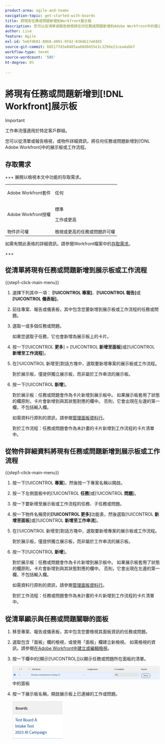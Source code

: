 ```yaml
---
product-area: agile-and-teams
navigation-topic: get-started-with-boards
title: 將現有任務或問題新增到Workfront展示板
description: 您可以從清單或報告檢視將任何任務或問題新增到Adobe Workfront中的展示板。
author: Lisa
feature: Agile
exl-id: 5e6fd681-8068-4091-9f42-0364b17e0465
source-git-commit: 685177d3a8485aa60d8455e1c329de21cea4abb7
workflow-type: tm+mt
source-wordcount: '585'
ht-degree: 0%

---
```


# 將現有任務或問題新增到[!DNL Workfront]展示板

>[!IMPORTANT]
>
>工作串流僅適用於特定客戶群組。

您可以從清單或報告檢視，或物件詳細資訊，將任何任務或問題新增到[!DNL Adobe Workfront]中的展示板或工作流程。

## 存取需求

+++ 展開以檢視本文中功能的存取需求。

<table style="table-layout:auto">
 <col>
 <col>
 <tbody>
  <tr>
   <td role="rowheader">Adobe Workfront套件</td>
   <td> <p>任何</p> </td>
  </tr>
  <tr>
   <td role="rowheader">Adobe Workfront授權</td>
   <td>
   <p>標準</p> 
   <p>工作或更高</p>
   </td>
  </tr>
  <tr>
   <td role="rowheader">物件許可權</td>
   <td>檢視或更高的任務或問題許可權 </td>
  </tr>
 </tbody>
</table>

如需有關此表格的詳細資訊，請參閱Workfront檔案中的[存取需求](/help/quicksilver/administration-and-setup/add-users/access-levels-and-object-permissions/access-level-requirements-in-documentation.md)。

+++

## 從清單將現有任務或問題新增到展示板或工作流程

{{step1-click-main-menu}}

1. 選擇下列其中一項： **[!UICONTROL 專案]**、**[!UICONTROL 報告]**&#x200B;或&#x200B;**[!UICONTROL 儀表板]**。
1. 前往專案、報告或儀表板，其中包含您要新增到展示板或工作流程的任務或問題。
1. 選取一或多個任務或問題。

   如果您選取子任務，它也會新增為展示板上的卡片。

1. 按一下&#x200B;[!UICONTROL **更多**] > [!UICONTROL **新增至面板**]&#x200B;或&#x200B;[!UICONTROL **新增至工作流程**]。
1. 在[!UICONTROL 新增至]對話方塊中，選取要新增專案的展示板或工作流程。

   對於展示板，僅提供獨立展示板，而非屬於工作串流的展示板。

1. 按一下&#x200B;[!UICONTROL **新增**]。

   對於展示板：任務或問題會作為卡片新增到展示板中。 如果展示板套用了狀態的欄原則，卡片會新增到與其狀態對應的欄中。 否則，它會出現在左邊的第一欄，不包括輸入欄。

   如需資料行原則的資訊，請參閱[管理面板資料行](/help/quicksilver/agile/get-started-with-boards/manage-board-columns.md)。

   對於工作流程：任務或問題會作為未計畫的卡片新增到工作流程的卡片清單中。

## 從物件詳細資料將現有任務或問題新增到展示板或工作流程

{{step1-click-main-menu}}

1. 按一下&#x200B;[!UICONTROL **專案**]，然後按一下專案名稱以開啟。
1. 按一下左側面板中的&#x200B;[!UICONTROL **任務**]&#x200B;或&#x200B;[!UICONTROL **問題**]。
1. 按一下要新增至展示板或工作流程的任務、子任務或問題。
1. 按一下物件名稱旁的&#x200B;**[!UICONTROL 更多]**&#x200B;功能表，然後選取&#x200B;[!UICONTROL **新增至面板**]&#x200B;或&#x200B;[!UICONTROL **新增至工作串流**]。
1. 在[!UICONTROL 新增至]對話方塊中，選取要新增專案的展示板或工作流程。

   對於展示板，僅提供獨立展示板，而非屬於工作串流的展示板。

1. 按一下&#x200B;[!UICONTROL **新增**]。

   對於展示板：任務或問題會作為卡片新增到展示板中。 如果展示板套用了狀態的欄原則，卡片會新增到與其狀態對應的欄中。 否則，它會出現在左邊的第一欄，不包括輸入欄。

   如需資料行原則的資訊，請參閱[管理面板資料行](/help/quicksilver/agile/get-started-with-boards/manage-board-columns.md)。

   對於工作流程：任務或問題會作為未計畫的卡片新增到工作流程的卡片清單中。

## 從清單顯示與任務或問題關聯的面板

1. 移至專案、報告或儀表板，其中包含您要檢視其面板資訊的任務或問題。
1. 選取包含「面板」欄的檢視，或使用「面板」欄建立新檢視。
如需檢視的資訊，請參閱[在Adobe Workfront中建立或編輯檢視](/help/quicksilver/reports-and-dashboards/reports/reporting-elements/create-edit-views.md)。
1. 按一下欄中的[顯示&#x200B;[!UICONTROL **&#x200B;**]]以顯示任務或問題所在面板的清單。

   ![顯示欄](assets/show-boards-in-column.png)中的面板

1. 按一下展示板名稱，開啟展示板上已連線的工作或問題。

   ![選取展示板](assets/select-board-in-column.png)
